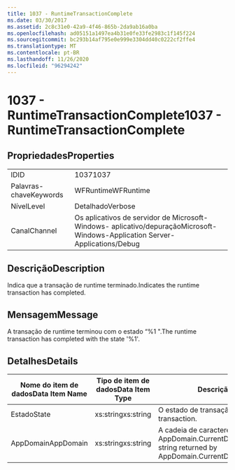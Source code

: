 ```yaml
---
title: 1037 - RuntimeTransactionComplete
ms.date: 03/30/2017
ms.assetid: 2c8c31e0-42a9-4f46-865b-2da9ab16a0ba
ms.openlocfilehash: ad05151a1497ea4b31e0fe33fe2983c1f145f224
ms.sourcegitcommit: bc293b14af795e0e999e3304dd40c0222cf2ffe4
ms.translationtype: MT
ms.contentlocale: pt-BR
ms.lasthandoff: 11/26/2020
ms.locfileid: "96294242"
---
```

# <a name="1037---runtimetransactioncomplete"></a><span data-ttu-id="c588e-102">1037 - RuntimeTransactionComplete</span><span class="sxs-lookup"><span data-stu-id="c588e-102">1037 - RuntimeTransactionComplete</span></span>

## <a name="properties"></a><span data-ttu-id="c588e-103">Propriedades</span><span class="sxs-lookup"><span data-stu-id="c588e-103">Properties</span></span>  
  
|||  
|-|-|  
|<span data-ttu-id="c588e-104">ID</span><span class="sxs-lookup"><span data-stu-id="c588e-104">ID</span></span>|<span data-ttu-id="c588e-105">1037</span><span class="sxs-lookup"><span data-stu-id="c588e-105">1037</span></span>|  
|<span data-ttu-id="c588e-106">Palavras-chave</span><span class="sxs-lookup"><span data-stu-id="c588e-106">Keywords</span></span>|<span data-ttu-id="c588e-107">WFRuntime</span><span class="sxs-lookup"><span data-stu-id="c588e-107">WFRuntime</span></span>|  
|<span data-ttu-id="c588e-108">Nível</span><span class="sxs-lookup"><span data-stu-id="c588e-108">Level</span></span>|<span data-ttu-id="c588e-109">Detalhado</span><span class="sxs-lookup"><span data-stu-id="c588e-109">Verbose</span></span>|  
|<span data-ttu-id="c588e-110">Canal</span><span class="sxs-lookup"><span data-stu-id="c588e-110">Channel</span></span>|<span data-ttu-id="c588e-111">Os aplicativos de servidor de Microsoft-Windows- aplicativo/depuração</span><span class="sxs-lookup"><span data-stu-id="c588e-111">Microsoft-Windows-Application Server-Applications/Debug</span></span>|  
  
## <a name="description"></a><span data-ttu-id="c588e-112">Descrição</span><span class="sxs-lookup"><span data-stu-id="c588e-112">Description</span></span>  

 <span data-ttu-id="c588e-113">Indica que a transação de runtime terminado.</span><span class="sxs-lookup"><span data-stu-id="c588e-113">Indicates the runtime transaction has completed.</span></span>  
  
## <a name="message"></a><span data-ttu-id="c588e-114">Mensagem</span><span class="sxs-lookup"><span data-stu-id="c588e-114">Message</span></span>  

 <span data-ttu-id="c588e-115">A transação de runtime terminou com o estado “%1 ".</span><span class="sxs-lookup"><span data-stu-id="c588e-115">The runtime transaction has completed with the state '%1'.</span></span>  
  
## <a name="details"></a><span data-ttu-id="c588e-116">Detalhes</span><span class="sxs-lookup"><span data-stu-id="c588e-116">Details</span></span>  
  
|<span data-ttu-id="c588e-117">Nome do item de dados</span><span class="sxs-lookup"><span data-stu-id="c588e-117">Data Item Name</span></span>|<span data-ttu-id="c588e-118">Tipo de item de dados</span><span class="sxs-lookup"><span data-stu-id="c588e-118">Data Item Type</span></span>|<span data-ttu-id="c588e-119">Descrição</span><span class="sxs-lookup"><span data-stu-id="c588e-119">Description</span></span>|  
|--------------------|--------------------|-----------------|  
|<span data-ttu-id="c588e-120">Estado</span><span class="sxs-lookup"><span data-stu-id="c588e-120">State</span></span>|<span data-ttu-id="c588e-121">xs:string</span><span class="sxs-lookup"><span data-stu-id="c588e-121">xs:string</span></span>|<span data-ttu-id="c588e-122">O estado de transação.</span><span class="sxs-lookup"><span data-stu-id="c588e-122">The state of the transaction.</span></span>|  
|<span data-ttu-id="c588e-123">AppDomain</span><span class="sxs-lookup"><span data-stu-id="c588e-123">AppDomain</span></span>|<span data-ttu-id="c588e-124">xs:string</span><span class="sxs-lookup"><span data-stu-id="c588e-124">xs:string</span></span>|<span data-ttu-id="c588e-125">A cadeia de caracteres retornada por AppDomain.CurrentDomain.FriendlyName.</span><span class="sxs-lookup"><span data-stu-id="c588e-125">The string returned by AppDomain.CurrentDomain.FriendlyName.</span></span>|
